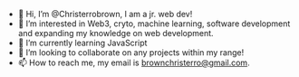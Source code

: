 - 👋 Hi, I’m @Christerrobrown, I am a jr. web dev!
- 👀 I’m interested in Web3, cryto, machine learning, software development and expanding my knowledge on web development.
- 🌱 I’m currently learning JavaScript
- 💞️ I’m looking to collaborate on any projects within my range!
- 📫 How to reach me, my email is brownchristerro@gmail.com.

<!---
Christerrobrown/Christerrobrown is a ✨ special ✨ repository because its `README.md` (this file) appears on your GitHub profile.
You can click the Preview link to take a look at your changes.
--->
